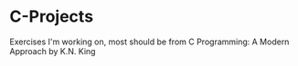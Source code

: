 # C-Projects
Exercises I'm working on, most should be from C Programming: A Modern Approach by K.N. King
